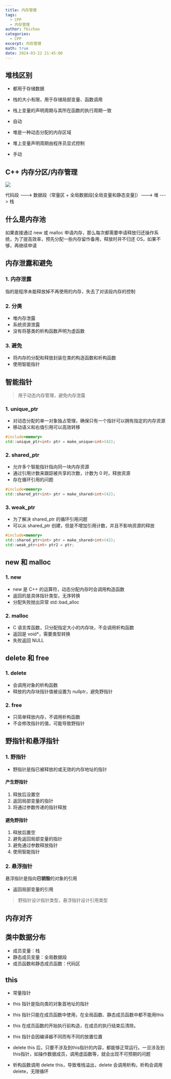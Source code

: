 ```yaml
---
title: 内存管理
tags:
  - CPP
  - 内存管理
author: fbichao
categories: 
  - CPP
excerpt: 内存管理
math: true
date: 2024-03-22 21:45:00
---
```


## 堆栈区别

- 都用于存储数据

- 栈的大小有限，用于存储局部变量、函数调用
- 栈上变量的声明周期与其所在函数的执行周期一致
- 自动

- 堆是一种动态分配的内存区域
- 堆上变量声明周期由程序员显式控制
- 手动

## C++ 内存分区/内存管理

![](https://file.fbichao.top/2024/03/70d9b3a2f0af9f557da95607b02a7a25.png)

代码段 ---> 数据段（常量区 + 全局数据段[全局变量和静态变量]）---> 堆 ---> 栈


## 什么是内存池

如果直接通过 new 或 malloc 申请内存，那么每次都需要申请释放归还操作系统，为了提高效率，预先分配一些内存留作备用，释放时并不归还 OS，如果不够，再继续申请


## 内存泄露和避免

### 1. 内存泄露

指的是程序未能释放掉不再使用的内存，失去了对该段内存的控制

### 2. 分类

- 堆内存泄露
- 系统资源泄露
- 没有将基类的析构函数声明为虚函数

### 3. 避免

- 将内存的分配和释放封装在类的构造函数和析构函数
- 使用智能指针



## 智能指针

> 用于动态内存管理，避免内存泄露

### 1. unique_ptr

- 对动态分配的单一对象独占管理，确保只有一个指针可以拥有指定的内存资源
- 移动语义和右值引用可以高效转移

```C++
#include<memory>
std::unique_ptr<int> ptr = make_unique<int>(42);
```

### 2. shared_ptr

- 允许多个智能指针指向同一块内存资源
- 通过引用计数来跟踪被共享的次数，计数为 0 时，释放资源
- 存在循环引用的问题

```C++
#include<memory>
std::shared_ptr<int> ptr = make_shared<int>(42);
```

### 3. weak_ptr

- 为了解决 shared_ptr 的循环引用问题
- 可以从 shared_ptr 创建，但是不增加引用计数，并且不影响资源的释放

```C++
#include<memory>
std::shared_ptr<int> ptr = make_shared<int>(42);
std::weak_ptr<int> ptr2 = ptr;
```


## new 和 malloc

### 1. new

- new 是 C++ 的运算符，动态分配内存时会调用构造函数
- 返回的是具体指针类型，无序转换
- 分配失败抛出异常 std::bad_alloc


### 2. malloc

- C 语言库函数，只分配指定大小的内存块，不会调用析构函数
- 返回是 void*，需要类型转换
- 失败返回 NULL




## delete 和 free


### 1. delete

- 会调用对象的析构函数
- 释放的内存块指针值被设置为 nullptr，避免野指针


### 2. free

- 只简单释放内存，不调用析构函数
- 不会修改指针的值，可能导致野指针





## 野指针和悬浮指针

### 1. 野指针

- 野指针是指已被释放的或无效的内存地址的指针

#### 产生野指针

1. 释放后没置空
2. 返回局部变量的指针
3. 将通过参数传递的指针释放

#### 避免野指针

1. 释放后置空
2. 避免返回局部变量的指针
3. 避免通过参数释放指针
4. 使用智能指针

### 2. 悬浮指针

悬浮指针是指向**已销毁**的对象的引用

- 返回局部变量的引用


> 野指针设计指针类型，悬浮指针设计引用类型

## 内存对齐




## 类中数据分布

- 成员变量：栈
- 静态成员变量：全局数据段
- 成员函数和静态成员函数：代码区

## this

- 常量指针

- this 指针是指向类的对象首地址的指针

- this 指针只能在成员函数中使用，在全局函数、静态成员函数中都不能用this

- this 在成员函数的开始执行前构造，在成员的执行结束后清除。

- this 指针会因编译器不同而有不同的放置位置

- delete this 后，只要不涉及到this指针的内容，都能够正常运行。一旦涉及到this指针，如操作数据成员，调用虚函数等，就会出现不可预期的问题

- 析构函数调用 delete this，导致堆栈溢出，delete 会调用析构，析构会调用 delete，无限循环






